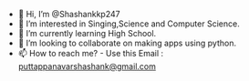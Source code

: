 - 👋 Hi, I’m @Shashankkp247
- 👀 I’m interested in Singing,Science and Computer Science.
- 🌱 I’m currently learning High School.
- 💞️ I’m looking to collaborate on making apps using python.
- 📫 How to reach me? - Use this Email : puttappanavarshashank@gmail.com

<!---
Shashankkp247/Shashankkp247 is a ✨ special ✨ repository because its `README.md` (this file) appears on your GitHub profile.
You can click the Preview link to take a look at your changes.
--->

